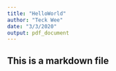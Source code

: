 ```yaml
---
title: "HelloWorld"
author: "Teck Wee"
date: "3/3/2020"
output: pdf_document
---
```


## This is a markdown file